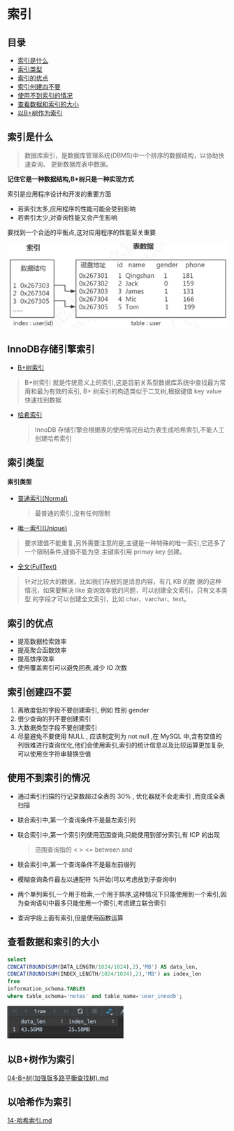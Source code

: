 # 索引

## 目录

- [索引是什么](#索引是什么)
- [索引类型](#索引类型)
- [索引的优点](#索引的优点)
- [索引创建四不要](#索引创建四不要)
- [使用不到索引的情况](#使用不到索引的情况)
- [查看数据和索引的大小](#查看数据和索引的大小)
- [以B+树作为索引](#以B+树作为索引)

## 索引是什么

> 数据库索引，是数据库管理系统(DBMS)中一个排序的数据结构，以协助快速查询、 更新数据库表中数据。

**记住它是一种数据结构,B+树只是一种实现方式**

索引是应用程序设计和开发的重要方面

- 若索引太多,应用程序的性能可能会受到影响
- 若索引太少,对查询性能又会产生影响

要找到一个合适的平衡点,这对应用程序的性能至关重要

![image-20200825092839258](../../../assets/image-20200825092839258.png)

## InnoDB存储引擎索引

-  [B+树索引](04-B+树(加强版多路平衡查找树).md) 

  > B+树索引 就是传统意义上的索引,这是目前关系型数据库系统中查找最为常用和最为有效的索引, B+ 树索引的构造类似于二叉树,根据键值 key value 快速找到数据

- [哈希索引 ](05-Hash索引.md) 

  > InnoDB 存储引擎会根据表的使用情况自动为表生成哈希索引,不能人工创建哈希索引

## 索引类型

#### 索引类型

- [普通索引(Normal) ](10-聚集索引和普通索引.md) 

  > 最普通的索引,没有任何限制

-  [唯一索引(Unique)](11-主键索引和唯一索引.md) 

  > 要求建值不能重复,另外需要注意的是,主键是一种特殊的唯一索引,它还多了一个限制条件,键值不能为空.主键索引用 primay key 创建。

-  [全文(FullText)](19-全文索引.md) 

  > 针对比较大的数据，比如我们存放的是消息内容，有几 KB 的数 据的这种情况，如果要解决 like 查询效率低的问题，可以创建全文索引。只有文本类型 的字段才可以创建全文索引，比如 char、varchar、text。

## 索引的优点

- 提高数据检索效率
- 提高聚合函数效率
- 提高排序效率
- 使用覆盖索引可以避免回表,减少 IO 次数

## 索引创建四不要

1. 离散度低的字段不要创建索引, 例如 性别 gender
2. 很少查询的列不要创建索引
3. 大数据类型字段不要创建索引
4. 尽量避免不要使用 NULL , 应该制定列为 not null ,在 MySQL 中,含有空值的列很难进行查询优化,他们会使用索引,索引的统计信息以及比较运算更加复杂,可以使用空字符串替换空值

## 使用不到索引的情况

- 通过索引扫描的行记录数超过全表的 30% , 优化器就不会走索引 ,而变成全表扫描

- 联合索引中,第一个查询条件不是最左索引列

- 联合索引中,第一个索引列使用范围查询,只能使用到部分索引,有 ICP 的出现

  >  范围查询指的 <   >   <=  between and

- 联合索引中,第一个查询条件不是最左前缀列

- 模糊查询条件最左以通配符 %开始(可以考虑放到子查询中)

- 两个单列索引,一个用于检索,一个用于排序,这种情况下只能使用到一个索引,因为查询语句中最多只能使用一个索引,考虑建立联合索引

- 查询字段上面有索引,但是使用函数运算

## 查看数据和索引的大小

```sql
select
CONCAT(ROUND(SUM(DATA_LENGTH/1024/1024),2),'MB') AS data_len,
CONCAT(ROUND(SUM(INDEX_LENGTH/1024/1024),2),'MB') as index_len 
from
information_schema.TABLES
where table_schema='notes' and table_name='user_innodb';
```

![image-20200315150359512](../../../assets/image-20200315150359512.png)

## 以B+树作为索引

 [04-B+树(加强版多路平衡查找树).md](04-B+树(加强版多路平衡查找树).md) 

## 以哈希作为索引

 [14-哈希索引.md](14-哈希索引.md) 